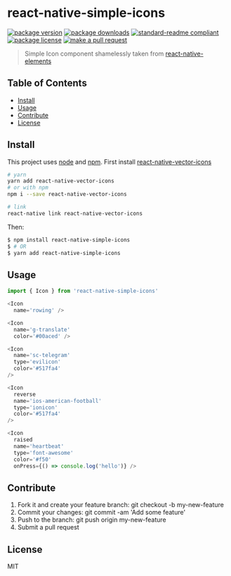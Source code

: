 
# react-native-simple-icons
[![package version](https://img.shields.io/npm/v/react-native-simple-icons.svg?style=flat-square)](https://npmjs.org/package/react-native-simple-icons)
[![package downloads](https://img.shields.io/npm/dm/react-native-simple-icons.svg?style=flat-square)](https://npmjs.org/package/react-native-simple-icons)
[![standard-readme compliant](https://img.shields.io/badge/readme%20style-standard-brightgreen.svg?style=flat-square)](https://github.com/RichardLitt/standard-readme)
[![package license](https://img.shields.io/npm/l/react-native-simple-icons.svg?style=flat-square)](https://npmjs.org/package/react-native-simple-icons)
[![make a pull request](https://img.shields.io/badge/PRs-welcome-brightgreen.svg?style=flat-square)](http://makeapullrequest.com)

> Simple Icon component shamelessly taken from [react-native-elements](https://github.com/react-native-training/react-native-elements)

## Table of Contents

- [Install](#install)
- [Usage](#usage)
- [Contribute](#contribute)
- [License](#License)

## Install

This project uses [node](https://nodejs.org) and [npm](https://www.npmjs.com). First install [react-native-vector-icons](https://github.com/oblador/react-native-vector-icons)

```sh
# yarn
yarn add react-native-vector-icons
# or with npm
npm i --save react-native-vector-icons

# link
react-native link react-native-vector-icons
```

Then:

```sh
$ npm install react-native-simple-icons
$ # OR
$ yarn add react-native-simple-icons
```

## Usage

```js
import { Icon } from 'react-native-simple-icons'

<Icon
  name='rowing' />

<Icon
  name='g-translate'
  color='#00aced' />

<Icon
  name='sc-telegram'
  type='evilicon'
  color='#517fa4'
/>

<Icon
  reverse
  name='ios-american-football'
  type='ionicon'
  color='#517fa4'
/>

<Icon
  raised
  name='heartbeat'
  type='font-awesome'
  color='#f50'
  onPress={() => console.log('hello')} />
```

## Contribute

1. Fork it and create your feature branch: git checkout -b my-new-feature
2. Commit your changes: git commit -am 'Add some feature'
3. Push to the branch: git push origin my-new-feature 
4. Submit a pull request

## License

MIT
    